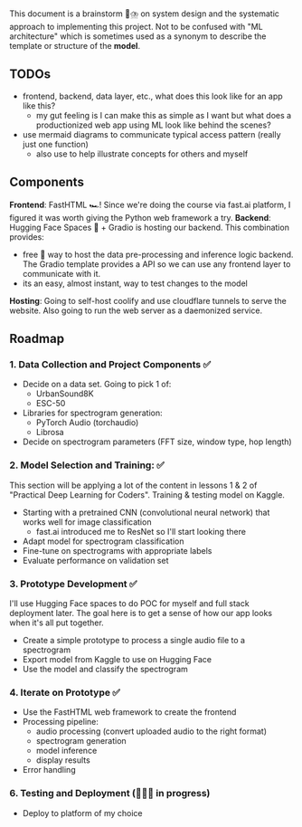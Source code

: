 This document is a brainstorm 🧠⛈️ on system design and the systematic approach to implementing this project. Not to be confused with "ML architecture" which is sometimes used as a synonym to describe the template or structure of the **model**.

## TODOs

- frontend, backend, data layer, etc., what does this look like for an app like this?
  - my gut feeling is I can make this as simple as I want but what does a productionized web app using ML look like behind the scenes?
- use mermaid diagrams to communicate typical access pattern (really just one function)
  - also use to help illustrate concepts for others and myself

## Components

**Frontend**: FastHTML 🏎️! Since we're doing the course via fast.ai platform, I figured it was worth giving the Python web framework a try.
**Backend**: Hugging Face Spaces 🤗 + Gradio is hosting our backend. This combination provides:

- free 🤑 way to host the data pre-processing and inference logic backend. The Gradio template provides a API so we can use any frontend layer to communicate with it.
- its an easy, almost instant, way to test changes to the model

**Hosting**: Going to self-host coolify and use cloudflare tunnels to serve the website. Also going to run the web server as a daemonized service.

## Roadmap

### 1. Data Collection and Project Components ✅

- Decide on a data set. Going to pick 1 of:
  - UrbanSound8K
  - ESC-50
- Libraries for spectrogram generation:
  - PyTorch Audio (torchaudio)
  - Librosa
- Decide on spectrogram parameters (FFT size, window type, hop length)

### 2. Model Selection and Training: ✅

This section will be applying a lot of the content in lessons 1 & 2 of "Practical Deep Learning for Coders". Training & testing model on Kaggle.

- Starting with a pretrained CNN (convolutional neural network) that works well for image classification
  - fast.ai introduced me to ResNet so I'll start looking there
- Adapt model for spectrogram classification
- Fine-tune on spectrograms with appropriate labels
- Evaluate performance on validation set

### 3. Prototype Development ✅

I'll use Hugging Face spaces to do POC for myself and full stack deployment later. The goal here is to get a sense of how our app looks when it's all put together.

- Create a simple prototype to process a single audio file to a spectrogram
- Export model from Kaggle to use on Hugging Face
- Use the model and classify the spectrogram

### 4. Iterate on Prototype ✅

- Use the FastHTML web framework to create the frontend
- Processing pipeline:
  - audio processing (convert uploaded audio to the right format)
  - spectrogram generation
  - model inference
  - display results
- Error handling

### 6. Testing and Deployment (👷🏻‍♂️ in progress)

- Deploy to platform of my choice
